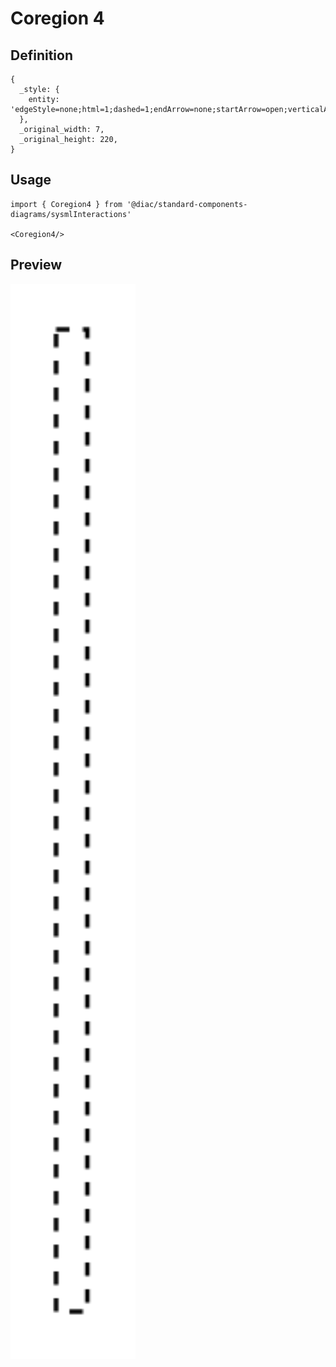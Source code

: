 # Coregion 4

## Definition

```
{
  _style: { 
    entity: 'edgeStyle=none;html=1;dashed=1;endArrow=none;startArrow=open;verticalAlign=bottom;startSize=12;rounded=0;',
  },
  _original_width: 7,
  _original_height: 220,
}
```

## Usage

```
import { Coregion4 } from '@diac/standard-components-diagrams/sysmlInteractions'

<Coregion4/>
```

## Preview

<img src="./coregion-4.png" width="200"/>

